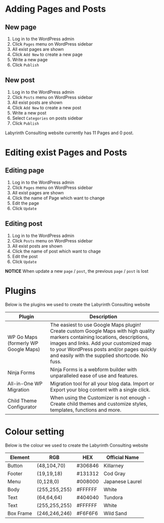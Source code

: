 # Adding Pages and Posts

## New page

1. Log in to the WordPress admin
2. Click `Pages` menu on WordPress sidebar
3. All exist pages are shown
4. Click `Add New` to create a new page
5. Write a new page 
6. Click `Publish`


## New post

1. Log in to the WordPress admin
2. Click `Posts` menu on WordPress sidebar
3. All exist posts are shown
4. Click `Add New` to create a new post
5. Write a new post
6. Select `Categories` on posts sidebar
7. Click `Publish`


Labyrinth Consulting website currently has 11 Pages and 0 post. 



# Editing exist Pages and Posts

## Editing page

1. Log in to the WordPress admin
2. Click `Pages` menu on WordPress sidebar
3. All exist pages are shown
4. Click the name of Page which want to change
5. Edit the page
6. Click `Update`


## Editing post

1. Log in to the WordPress admin
2. Click `Posts` menu on WordPress sidebar
3. All exist posts are shown
4. Click the name of post which want to chage
5. Edit the post
6. Click `Update`

**NOTICE** When update a new `page` / `post`, the previous `page` / `post` is lost



# Plugins

Below is the plugins we used to create the Labyrinth Consulting website

| Plugin | Description |
|---|---|
| WP Go Maps (formerly WP Google Maps) | The easiest to use Google Maps plugin! Create custom Google Maps with high quality markers containing locations, descriptions, images and links. Add your customized map to your WordPress posts and/or pages quickly and easily with the supplied shortcode. No fuss. |
| Ninja Forms | Ninja Forms is a webform builder with unparalleled ease of use and features.|
| All-in-One WP Migration | Migration tool for all your blog data. Import or Export your blog content with a single click.|
| Child Theme Configurator | When using the Customizer is not enough - Create child themes and customize styles, templates, functions and more.|


# Colour setting

Below is the colour we used to create the Labyrinth Consulting website

| Element | RGB | HEX | Official Name |
|---|---|---|---|
| Button | (48,104,70) | #306846 | Killarney |
| Footer | (19,19,18) | #131312 | Cod Gray |
| Menu | (0,128,0) | #008000 | Japanese Laurel |
| Body | (255,255,255) | #FFFFFF | White |
| Text | (64,64,64) | #404040 | Tundora |
| Text | (255,255,255) | #FFFFFF | White |
|Box Frame | (246,246,246) | #F6F6F6 | Wild Sand |

